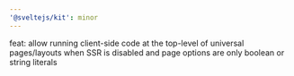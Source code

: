 ```yaml
---
'@sveltejs/kit': minor
---
```


feat: allow running client-side code at the top-level of universal pages/layouts when SSR is disabled and page options are only boolean or string literals

